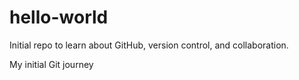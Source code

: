 # hello-world
Initial repo to learn about GitHub, version control, and collaboration.

My initial Git journey
